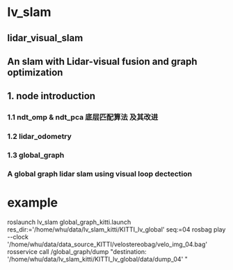 
# lv_slam
## lidar_visual_slam
## An slam with Lidar-visual fusion and graph optimization

## 1. node introduction
### 1.1 ndt_omp & ndt_pca 底层匹配算法 及其改进

### 1.2 lidar_odometry 

### 1.3 global_graph
### A global graph lidar slam using visual loop dectection

# example 
roslaunch lv_slam global_graph_kitti.launch res_dir:='/home/whu/data/lv_slam_kitti/KITTI_lv_global'       seq:=04
rosbag play --clock   '/home/whu/data/data_source_KITTI/velostereobag/velo_img_04.bag'
rosservice call /global_graph/dump "destination: '/home/whu/data/lv_slam_kitti/KITTI_lv_global/data/dump_04'  "
